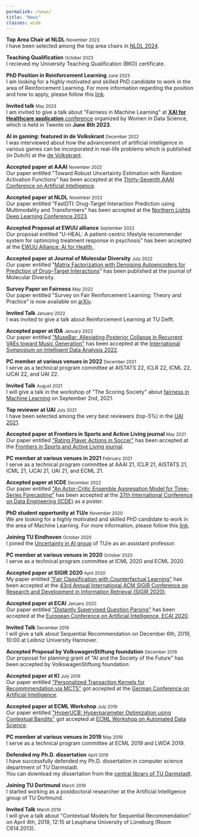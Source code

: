 ```yaml
---
permalink: /news/
title: "News"
classes: wide
---
```

**Top Area Chair at NLDL** <small class="news-date">November 2023</small>
<br/>I have been selected among the top area chairs in [NLDL 2024](https://www.nldl.org/organizers/program-commitee).

**Teaching Qualification** <small class="news-date">October 2023</small>
<br/>I recieved my University Teaching Qualification (BKO) certificate.

**PhD Position in Reinforcement Learning** <small class="news-date">June 2023</small>
<br/>I am looking for a highly motivated and skilled PhD candidate to work in the area of Reinforcement Learning. For more information regarding the position and how to apply, please follow this [link](https://jobs.tue.nl/en/vacancy/phd-position-in-reinforcement-learning-990306.html).

**Invited talk** <small class="news-date">May 2023</small>
<br/>
I am invited to give a talk about "Fairness in Machine Learning" at [**XAI for Healthcare application** conference](https://bdsi.bms.utwente.nl/events/Women-in-Data-Science/) organized by Women in Data Science, which is held in Twente on **June 8th 2023**.

**AI in gaming: featured in de Volkskrant** <small class="news-date">December 2022</small>
<br/>I was interviewed about how the advancement of artificial intelligence in various games can be incorporated in real-life problems which is published (in Dutch) at the [de Volkskrant](https://www.volkskrant.nl/nieuws-achtergrond/ook-met-stratego-wint-kunstmatige-intelligentie-nu-van-de-topspelers-wat-betekent-dat~b86429be/).

**Accepted paper at AAAI** <small class="news-date">November 2022</small>
<br />Our paper entitled "Toward Robust Uncertainty Estimation with Random Activation Functions" has been accepted at the [Thirty-Seventh AAAI Conference on Artificial Intelligence](https://aaai.org/Conferences/AAAI-23/). 

**Accepted paper at NLDL** <small class="news-date">November 2022</small>
<br />Our paper entitled "FastDTI: Drug-Target Interaction Prediction using Multimodality and Transformers" has been accepted at the [Northern Lights Deep Learning Conference 2023](https://www.nldl.org/). 

**Accepted Proposal at EWUU alliance**  <small class="news-date">September 2022</small>
<br />Our proposal entitled "U-HEAL: A patient-centric lifestyle recommender system for optimizing treatment response in psychosis" has been accepted at the [EWUU Alliance: AI for Health ](https://ewuu.nl/en/2022/09/nine-ai-projects-funded-to-improve-the-quality-of-life-and-healthcare/). 

**Accepted paper at Journal of Molecular Diversity**  <small class="news-date">July 2022</small>
<br/>Our paper entitled "[Matrix Factorization with Denoising Autoencoders for Prediction of Drug–Target Interactions](https://link.springer.com/article/10.1007/s11030-022-10492-8)" has been published at the journal of Molecular Diversity.

**Survey Paper on Fairness** <small class="news-date">May 2022</small>
<br/>Our paper entitled "Survey on Fair Reinforcement Learning: Theory and Practice" is now available on [arXiv](https://arxiv.org/abs/2205.10032).

**Invited Talk** <small class="news-date">January 2022</small>
<br/>I was invited to give a talk about Reinforcement Learning at TU Delft.


**Accepted paper at IDA** <small class="news-date">January 2022</small>
<br/>Our paper entitled ["MuseBar: Alleviating Posterior Collapse in Recurrent VAEs toward Music Generation"](/assets/publications/ida22.pdf) has been accepted at 
the [International Symposium on Intelligent Data Analysis 2022](https://ida-2022.org/).


**PC member at various venues in 2022** <small class="news-date">December 2021</small>
<br/>I serve as a technical program committee at AISTATS 22, ICLR 22, ICML 22, IJCAI 22, and UAI 22.


**Invited Talk** <small class="news-date">August 2021</small>
<br/>I will give a talk in the workshop of "The Scoring Society" about [fairness in Machine Learning](/assets/talks/FairnessInML21.pdf) on September 2nd, 2021.


**Top reviewer at UAI** <small class="news-date">July 2021</small>
<br/>I have been selected among the very best reviewers (top-5%) in the [UAI 2021](https://www.auai.org/uai2021/).


**Accepted paper at Frontiers in Sports and Active Living journal** <small class="news-date">May 2021</small>
<br/>Our paper entitled ["Rating Player Actions in Soccer"](https://www.frontiersin.org/articles/10.3389/fspor.2021.682986/full) has been accepted at the [Frontiers in Sports and Active Living journal](https://www.frontiersin.org/journals/sports-and-active-living).


**PC member at various venues in 2021** <small class="news-date">February 2021</small>
<br/>I serve as a technical program committee at AAAI 21, ICLR 21, AISTATS 21, ICML 21, IJCAI 21, UAI 21, and ECML 21.


**Accepted paper at ICDE** <small class="news-date">December 2022</small>
<br/>Our paper entitled ["An Actor-Critic Ensemble Aggregation Model for Time-Series Forecasting"](/assets/publications/ICDE21.pdf) has been accepted at the [37th International Conference on Data Engineering (ICDE)](https://icde2023.ics.uci.edu/) as a poster.


**PhD student oppertunity at TU/e** <small class="news-date">November 2020</small>
<br/>We are looking for a highly motivated and skilled PhD candidate to work in the area of Machine Learning. For more information, please follow this [link](https://jobs.tue.nl/nl/vacature/phd-position-in-machine-learning-864922.html).


**Joining TU Eindhoven** <small class="news-date">October 2020</small>
<br/>I joined the [Uncertainty in AI group](https://uai.win.tue.nl/#intro) of TU/e as an assistant professor.


**PC member at various venues in 2020** <small class="news-date">October 2020</small>
<br/>I serve as a technical program committee at ICML 2020 and ECML 2020.

**Accepted paper at SIGIR 2020** <small class="news-date">April 2020</small>
<br/>My paper entitled ["Fair Classification with Counterfactual Learning"](/assets/publications/sigir20.pdf) has been accepted at the [43rd Annual International ACM SIGIR Conference on Research and Development in Information Retrieval (SIGIR 2020)](https://sigir.org/sigir2020/).

**Accepted paper at ECAI** <small class="news-date">January 2020</small>
<br/>Our paper entitled ["Distantly Supervised Question Parsing"](/assets/publications/ecai20.pdf) has been accepted at the [European Conference on Artificial Intelligence, ECAI 2020](http://ecai2020.eu/).


**Invited Talk** <small class="news-date">December 2019</small>
<br/>I will give a talk about Sequential Recommendation on December 6th, 2019, 10:00 at Leibniz University Hannover.  

**Accepted Proposal by VolkswagenStiftung foundation** <small class="news-date">December 2019</small>
<br/>Our proposal for planning grant of "AI and the Society of the Future" has been accepted by VolkswagenStiftung foundation.


**Accepted paper at KI** <small class="news-date">July 2019</small>
<br/>Our paper entitled ["Personalized Transaction Kernels for Recommmendation via MCTS"](/assets/publications/KI19.pdf) got accepted at the [German Conference on Artificial Intelligence](http://www.ki2019.de/).


**Accepted paper at ECML Workshop** <small class="news-date">July 2019</small>
<br/>Our paper entitled ["HyperUCB: Hyperparameter Optimization using Contextual Bandits"](/assets/publications/ADS19.pdf) got accepted at [ECML Workshop on Automated Data Science](https://sites.google.com/view/autods).


**PC member at various venues in 2019** <small class="news-date">May 2019</small>
<br/>I serve as a technical program committee at ECML 2019 and LWDA 2019.


**Defended my Ph.D. dissertation** <small class="news-date">April 2019</small>
<br/>I have successfully defended my Ph.D. dissertation in computer science department of TU Darmstadt.  
You can download my dissertation from the [central library of TU Darmstadt](http://tuprints.ulb.tu-darmstadt.de/8667/).


**Joining TU Dortmund** <small class="news-date">March 2019</small>
<br/>I started working as a postdoctoral researcher at the Artificial Intelligence group of TU Dortmund.


**Invited Talk** <small class="news-date">March 2019</small>
<br/>I will give a talk about "Contextual Models for Sequential Recommendation" on April 4th, 2019, 12:15 at Leuphana University of Lüneburg (Room C614.2013).
